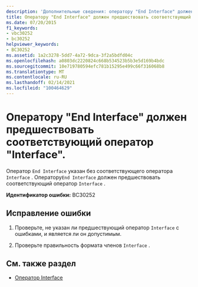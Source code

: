 ```yaml
---
description: 'Дополнительные сведения: оператору "End Interface" должен предшествовать соответствующий оператор "Interface"'
title: Оператору "End Interface" должен предшествовать соответствующий оператор "Interface".
ms.date: 07/20/2015
f1_keywords:
- vbc30252
- bc30252
helpviewer_keywords:
- BC30252
ms.assetid: 1a2c3278-5dd7-4a72-9dca-3f2a5bdfd04c
ms.openlocfilehash: a0803dc2220824c668b534523b5b3e5d169b4bdc
ms.sourcegitcommit: 10e719780594efc781b15295e499c66f316068b8
ms.translationtype: MT
ms.contentlocale: ru-RU
ms.lasthandoff: 02/14/2021
ms.locfileid: "100464629"
---
```

# <a name="end-interface-must-be-preceded-by-a-matching-interface"></a>Оператору "End Interface" должен предшествовать соответствующий оператор "Interface".

Оператор `End Interface` указан без соответствующего оператора `Interface` . Оператору`End Interface` должен предшествовать соответствующий оператор `Interface` .  
  
 **Идентификатор ошибки:** BC30252  
  
## <a name="to-correct-this-error"></a>Исправление ошибки  
  
1. Проверьте, не указан ли предшествующий оператор `Interface` с ошибками, и является ли он допустимым.  
  
2. Проверьте правильность формата членов `Interface` .  
  
## <a name="see-also"></a>См. также раздел

- [Оператор Interface](../language-reference/statements/interface-statement.md)
